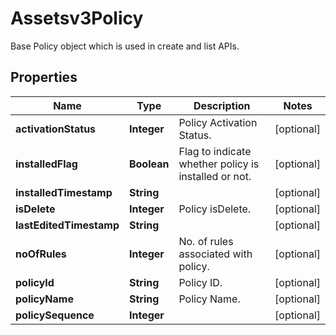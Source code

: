 

# Assetsv3Policy

Base Policy object which is used in create and list APIs.

## Properties

| Name | Type | Description | Notes |
|------------ | ------------- | ------------- | -------------|
|**activationStatus** | **Integer** | Policy Activation Status. |  [optional] |
|**installedFlag** | **Boolean** | Flag to indicate whether policy is installed or not. |  [optional] |
|**installedTimestamp** | **String** |  |  [optional] |
|**isDelete** | **Integer** | Policy isDelete. |  [optional] |
|**lastEditedTimestamp** | **String** |  |  [optional] |
|**noOfRules** | **Integer** | No. of rules associated with policy. |  [optional] |
|**policyId** | **String** | Policy ID. |  [optional] |
|**policyName** | **String** | Policy Name. |  [optional] |
|**policySequence** | **Integer** |  |  [optional] |



